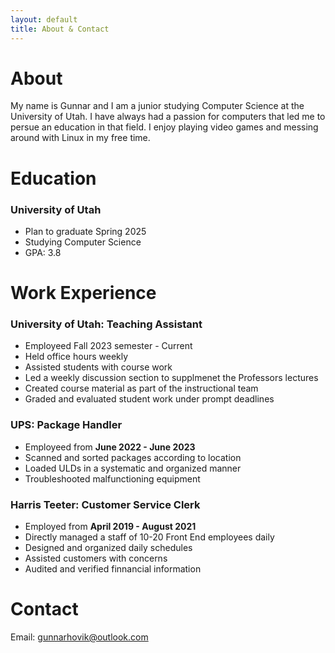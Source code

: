 ```yaml
---
layout: default
title: About & Contact
---
```


# About
My name is Gunnar and I am a junior studying Computer Science at the University of Utah. I have always had a passion for computers that led me to persue an education in that field. I enjoy playing video games and messing around with Linux in my free time. 

# Education
### University of Utah
- Plan to graduate Spring 2025
- Studying Computer Science
- GPA: 3.8

# Work Experience
### University of Utah: Teaching Assistant
- Employeed Fall 2023 semester - Current
- Held office hours weekly
- Assisted students with course work
- Led a weekly discussion section to supplmenet the Professors lectures
- Created course material as part of the instructional team
- Graded and evaluated student work under prompt deadlines
### UPS: Package Handler
- Employeed from **June 2022 - June 2023**
- Scanned and sorted packages according to location
- Loaded ULDs in a systematic and organized manner
- Troubleshooted malfunctioning equipment
### Harris Teeter: Customer Service Clerk
- Employed from **April 2019 - August 2021**
- Directly managed a staff of 10-20 Front End employees daily
- Designed and organized daily schedules
- Assisted customers with concerns
- Audited and verified finnancial information



# Contact
Email: [gunnarhovik@outlook.com](mailto:gunnarhovik@outlook.com?subject=)